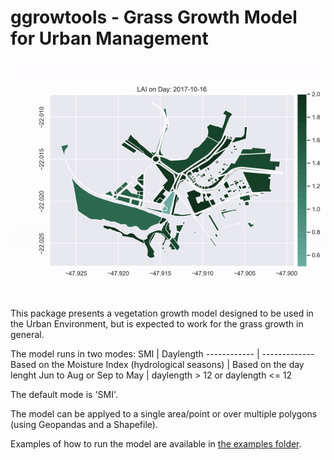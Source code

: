 # ggrowtools - Grass Growth Model for Urban Management
<p align="center">
  <img src="demo/demo.gif">
</p>

This package presents a vegetation growth model designed to be used in the Urban Environment, but is expected to work for the grass growth in general.

The model runs in two modes:
SMI | Daylength
------------ | -------------
Based on the Moisture Index (hydrological seasons) | Based on the day lenght
Jun to Aug or Sep to May | daylength > 12 or daylength <= 12

The default mode is 'SMI'.

The model can be applyed to a single area/point or over multiple polygons (using Geopandas and a Shapefile).

Examples of how to run the model are available in [the examples folder](/examples/).
